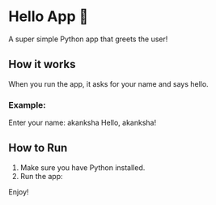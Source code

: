 # Hello App 👋

A super simple Python app that greets the user!

## How it works

When you run the app, it asks for your name and says hello.

### Example:
Enter your name: akanksha
Hello, akanksha!

## How to Run

1. Make sure you have Python installed.
2. Run the app:

Enjoy!

